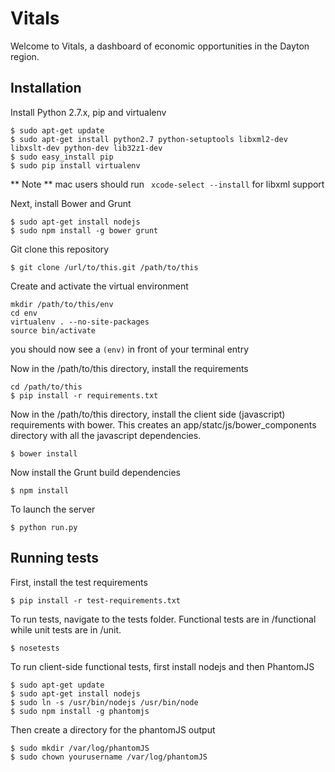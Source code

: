 Vitals
=================
Welcome to Vitals, a dashboard of economic opportunities in the Dayton region. 

Installation
---------------
Install Python 2.7.x, pip and virtualenv
```
$ sudo apt-get update
$ sudo apt-get install python2.7 python-setuptools libxml2-dev libxslt-dev python-dev lib32z1-dev
$ sudo easy_install pip
$ sudo pip install virtualenv
```
** Note ** mac users should run ``` xcode-select --install``` for libxml support

Next, install Bower and Grunt
```
$ sudo apt-get install nodejs
$ sudo npm install -g bower grunt
```

Git clone this repository
```
$ git clone /url/to/this.git /path/to/this
```

Create and activate the virtual environment
```
mkdir /path/to/this/env
cd env
virtualenv . --no-site-packages
source bin/activate
```
you should now see a ```(env)``` in front of your terminal entry

Now in the /path/to/this directory, install the requirements
```
cd /path/to/this
$ pip install -r requirements.txt
```

Now in the /path/to/this directory, install the client side (javascript) requirements with bower. This creates an app/statc/js/bower_components directory with all the javascript dependencies.
```
$ bower install
```

Now install the Grunt build dependencies
```
$ npm install
```

To launch the server
```
$ python run.py
```

Running tests
------------
First, install the test requirements
```
$ pip install -r test-requirements.txt
```

To run tests, navigate to the tests folder. Functional tests are in /functional while unit tests are in /unit. 
```
$ nosetests
```

To run client-side functional tests, first install nodejs and then PhantomJS
```
$ sudo apt-get update
$ sudo apt-get install nodejs
$ sudo ln -s /usr/bin/nodejs /usr/bin/node
$ sudo npm install -g phantomjs
```
Then create a directory for the phantomJS output
```
$ sudo mkdir /var/log/phantomJS
$ sudo chown yourusername /var/log/phantomJS
```

